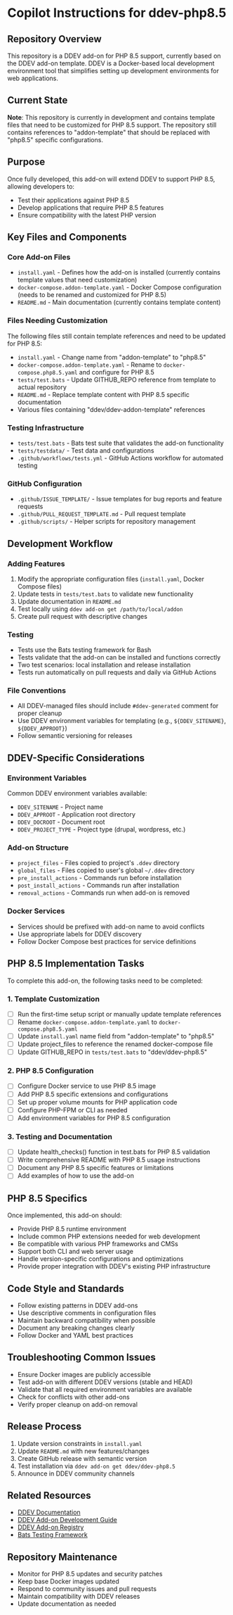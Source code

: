 # Copilot Instructions for ddev-php8.5

## Repository Overview

This repository is a DDEV add-on for PHP 8.5 support, currently based on the DDEV add-on template. DDEV is a Docker-based local development environment tool that simplifies setting up development environments for web applications.

## Current State

**Note**: This repository is currently in development and contains template files that need to be customized for PHP 8.5 support. The repository still contains references to "addon-template" that should be replaced with "php8.5" specific configurations.

## Purpose

Once fully developed, this add-on will extend DDEV to support PHP 8.5, allowing developers to:
- Test their applications against PHP 8.5
- Develop applications that require PHP 8.5 features
- Ensure compatibility with the latest PHP version

## Key Files and Components

### Core Add-on Files
- `install.yaml` - Defines how the add-on is installed (currently contains template values that need customization)
- `docker-compose.addon-template.yaml` - Docker Compose configuration (needs to be renamed and customized for PHP 8.5)
- `README.md` - Main documentation (currently contains template content)

### Files Needing Customization
The following files still contain template references and need to be updated for PHP 8.5:
- `install.yaml` - Change name from "addon-template" to "php8.5"
- `docker-compose.addon-template.yaml` - Rename to `docker-compose.php8.5.yaml` and configure for PHP 8.5
- `tests/test.bats` - Update GITHUB_REPO reference from template to actual repository
- `README.md` - Replace template content with PHP 8.5 specific documentation
- Various files containing "ddev/ddev-addon-template" references

### Testing Infrastructure
- `tests/test.bats` - Bats test suite that validates the add-on functionality
- `tests/testdata/` - Test data and configurations
- `.github/workflows/tests.yml` - GitHub Actions workflow for automated testing

### GitHub Configuration
- `.github/ISSUE_TEMPLATE/` - Issue templates for bug reports and feature requests
- `.github/PULL_REQUEST_TEMPLATE.md` - Pull request template
- `.github/scripts/` - Helper scripts for repository management

## Development Workflow

### Adding Features
1. Modify the appropriate configuration files (`install.yaml`, Docker Compose files)
2. Update tests in `tests/test.bats` to validate new functionality
3. Update documentation in `README.md`
4. Test locally using `ddev add-on get /path/to/local/addon`
5. Create pull request with descriptive changes

### Testing
- Tests use the Bats testing framework for Bash
- Tests validate that the add-on can be installed and functions correctly
- Two test scenarios: local installation and release installation
- Tests run automatically on pull requests and daily via GitHub Actions

### File Conventions
- All DDEV-managed files should include `#ddev-generated` comment for proper cleanup
- Use DDEV environment variables for templating (e.g., `${DDEV_SITENAME}`, `${DDEV_APPROOT}`)
- Follow semantic versioning for releases

## DDEV-Specific Considerations

### Environment Variables
Common DDEV environment variables available:
- `DDEV_SITENAME` - Project name
- `DDEV_APPROOT` - Application root directory
- `DDEV_DOCROOT` - Document root
- `DDEV_PROJECT_TYPE` - Project type (drupal, wordpress, etc.)

### Add-on Structure
- `project_files` - Files copied to project's `.ddev` directory
- `global_files` - Files copied to user's global `~/.ddev` directory
- `pre_install_actions` - Commands run before installation
- `post_install_actions` - Commands run after installation
- `removal_actions` - Commands run when add-on is removed

### Docker Services
- Services should be prefixed with add-on name to avoid conflicts
- Use appropriate labels for DDEV discovery
- Follow Docker Compose best practices for service definitions

## PHP 8.5 Implementation Tasks

To complete this add-on, the following tasks need to be completed:

### 1. Template Customization
- [ ] Run the first-time setup script or manually update template references
- [ ] Rename `docker-compose.addon-template.yaml` to `docker-compose.php8.5.yaml`
- [ ] Update `install.yaml` name field from "addon-template" to "php8.5"
- [ ] Update project_files to reference the renamed docker-compose file
- [ ] Update GITHUB_REPO in `tests/test.bats` to "ddev/ddev-php8.5"

### 2. PHP 8.5 Configuration
- [ ] Configure Docker service to use PHP 8.5 image
- [ ] Add PHP 8.5 specific extensions and configurations
- [ ] Set up proper volume mounts for PHP application code
- [ ] Configure PHP-FPM or CLI as needed
- [ ] Add environment variables for PHP 8.5 configuration

### 3. Testing and Documentation
- [ ] Update health_checks() function in test.bats for PHP 8.5 validation
- [ ] Write comprehensive README with PHP 8.5 usage instructions
- [ ] Document any PHP 8.5 specific features or limitations
- [ ] Add examples of how to use the add-on

## PHP 8.5 Specifics

Once implemented, this add-on should:
- Provide PHP 8.5 runtime environment
- Include common PHP extensions needed for web development
- Be compatible with various PHP frameworks and CMSs
- Support both CLI and web server usage
- Handle version-specific configurations and optimizations
- Provide proper integration with DDEV's existing PHP infrastructure

## Code Style and Standards

- Follow existing patterns in DDEV add-ons
- Use descriptive comments in configuration files
- Maintain backward compatibility when possible
- Document any breaking changes clearly
- Follow Docker and YAML best practices

## Troubleshooting Common Issues

- Ensure Docker images are publicly accessible
- Test add-on with different DDEV versions (stable and HEAD)
- Validate that all required environment variables are available
- Check for conflicts with other add-ons
- Verify proper cleanup on add-on removal

## Release Process

1. Update version constraints in `install.yaml`
2. Update `README.md` with new features/changes
3. Create GitHub release with semantic version
4. Test installation via `ddev add-on get ddev/ddev-php8.5`
5. Announce in DDEV community channels

## Related Resources

- [DDEV Documentation](https://ddev.readthedocs.io/)
- [DDEV Add-on Development Guide](https://ddev.readthedocs.io/en/stable/users/extend/additional-services/)
- [DDEV Add-on Registry](https://addons.ddev.com/)
- [Bats Testing Framework](https://bats-core.readthedocs.io/)

## Repository Maintenance

- Monitor for PHP 8.5 updates and security patches
- Keep base Docker images updated
- Respond to community issues and pull requests
- Maintain compatibility with DDEV releases
- Update documentation as needed